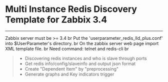 # Multi Instance Redis Discovery Template for Zabbix 3.4
------
Zabbix server must be >= 3.4 br
Put the 'userparameter_redis_lld_plus.conf' into $UserParameter's directory. br
On the zabbix server web page import XML template file. br
Need command: telnet and redis-cli br

> * Discovering redis instances and who is slave through ports
> * Get redis info/config/slaveinfo and output json format
> * Create "Dependent Item" by "preprocessing"
> * Generate graphs and Key indicators trigger
